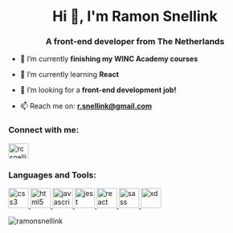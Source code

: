 <h1 align="center">Hi 👋, I'm Ramon Snellink</h1>
<h3 align="center">A front-end developer from The Netherlands</h3>

- 🔭 I’m currently **finishing my WINC Academy courses**

- 🌱 I’m currently learning **React**

- 🤝 I’m looking for a **front-end development job!**

- 📫 Reach me on: **[r.snellink@gmail.com](mailto:r.snellink@gmail.com)**  

<h3 align="left">Connect with me:</h3>
<p align="left">
<a href="https://linkedin.com/in/rcsnellink" target="blank"><img align="center" src="https://cdn.jsdelivr.net/npm/simple-icons@3.0.1/icons/linkedin.svg" alt="rcsnellink" height="30" width="40" /></a>
</p>

<h3 align="left">Languages and Tools:</h3>
<p align="left"> <a href="https://www.w3schools.com/css/" target="_blank"> <img src="https://devicons.github.io/devicon/devicon.git/icons/css3/css3-original-wordmark.svg" alt="css3" width="40" height="40"/> </a> <a href="https://www.w3.org/html/" target="_blank"> <img src="https://devicons.github.io/devicon/devicon.git/icons/html5/html5-original-wordmark.svg" alt="html5" width="40" height="40"/> </a> <a href="https://developer.mozilla.org/en-US/docs/Web/JavaScript" target="_blank"> <img src="https://devicons.github.io/devicon/devicon.git/icons/javascript/javascript-original.svg" alt="javascript" width="40" height="40"/> </a> <a href="https://jestjs.io" target="_blank"> <img src="https://www.vectorlogo.zone/logos/jestjsio/jestjsio-icon.svg" alt="jest" width="40" height="40"/> </a> <a href="https://reactjs.org/" target="_blank"> <img src="https://devicons.github.io/devicon/devicon.git/icons/react/react-original-wordmark.svg" alt="react" width="40" height="40"/> </a> <a href="https://sass-lang.com" target="_blank"> <img src="https://devicons.github.io/devicon/devicon.git/icons/sass/sass-original.svg" alt="sass" width="40" height="40"/> </a> <a href="https://www.adobe.com/products/xd.html" target="_blank"> <img src="https://cdn.worldvectorlogo.com/logos/adobe-xd.svg" alt="xd" width="40" height="40"/> </a> </p>

<p><img align="left" src="https://github-readme-stats.vercel.app/api/top-langs?username=ramonsnellink&show_icons=true&locale=en&layout=compact" alt="ramonsnellink" /></p>
